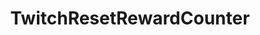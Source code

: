 ---
name: TwitchResetRewardCounter
title: TwitchResetRewardCounter
description: Reset counter for the specified reward, by id
parameters:
  - import: TwitchRewardId
example: |
    using System;
    public class CPHInline
    {
        public bool Execute()
        {
            //Define reward id you want to reset counter of
            string rewardId = "4fcc2d13-9bcf-4c18-9d91-821a15f4b6e5";
            
            CPH.TwitchResetRewardCounter(rewardId);
            return true;
        }
    }
---